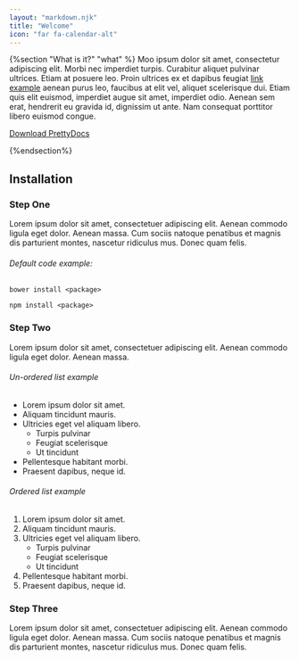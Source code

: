 ```yaml
---
layout: "markdown.njk"
title: "Welcome"
icon: "far fa-calendar-alt"
---
```

{%section "What is it?" "what" %}
Moo ipsum dolor sit amet, consectetur adipiscing elit. Morbi nec imperdiet turpis. Curabitur aliquet pulvinar ultrices. Etiam at posuere leo. Proin ultrices ex et dapibus feugiat <a href="#">link example</a> aenean purus leo, faucibus at elit vel, aliquet scelerisque dui. Etiam quis elit euismod, imperdiet augue sit amet, imperdiet odio. Aenean sem erat, hendrerit  eu gravida id, dignissim ut ante. Nam consequat porttitor libero euismod congue.   

<a href="https://themes.3rdwavemedia.com/bootstrap-templates/startup/prettydocs-free-bootstrap-theme-for-developers-and-startups/" class="btn btn-green" target="_blank"><i class="fas fa-download"></i> Download PrettyDocs</a>

{%endsection%}
<section id="installation-section" class="doc-section">
    <h2 class="section-title">Installation</h2>
    <div id="step1"  class="section-block">
        <h3 class="block-title">Step One</h3>
        <p>Lorem ipsum dolor sit amet, consectetuer adipiscing elit. Aenean commodo ligula eget dolor. Aenean massa. Cum sociis natoque penatibus et magnis dis parturient montes, nascetur ridiculus mus. Donec quam felis.
        </p>
        <div class="code-block">
            <h6>Default code example:</h6>
            <p><code>bower install &lt;package&gt;</code></p>
            <p><code>npm install &lt;package&gt;</code></p>
        </div><!--//code-block-->
    </div><!--//section-block-->
    <div id="step2"  class="section-block">
        <h3 class="block-title">Step Two</h3>
        <p>Lorem ipsum dolor sit amet, consectetuer adipiscing elit. Aenean commodo ligula eget dolor. Aenean massa.
        </p>
        <div class="row">
            <div class="col-md-6 col-12">
                <h6>Un-ordered list example</h6>
                <ul class="list">
                    <li>Lorem ipsum dolor sit amet.</li>
                    <li>Aliquam tincidunt mauris.</li>
                    <li>Ultricies eget vel aliquam libero.
                        <ul>
                            <li>Turpis pulvinar</li>
                            <li>Feugiat scelerisque</li>
                            <li>Ut tincidunt</li>
                        </ul>
                    </li>
                    <li>Pellentesque habitant morbi.</li>
                    <li>Praesent dapibus, neque id.</li>
                </ul>
            </div>
            <div class="col-md-6 col-12">
                <h6>Ordered list example</h6>
                <ol class="list">
                    <li>Lorem ipsum dolor sit amet.</li>
                    <li>Aliquam tincidunt mauris.</li>
                    <li>Ultricies eget vel aliquam libero.
                        <ul>
                            <li>Turpis pulvinar</li>
                            <li>Feugiat scelerisque</li>
                            <li>Ut tincidunt</li>
                        </ul>
                    </li>
                    <li>Pellentesque habitant morbi.</li>
                    <li>Praesent dapibus, neque id.</li>
                </ol>
            </div>
        </div><!--//row-->
    </div><!--//section-block-->
    <div id="step3"  class="section-block">
        <h3 class="block-title">Step Three</h3>
        <p>Lorem ipsum dolor sit amet, consectetuer adipiscing elit. Aenean commodo ligula eget dolor. Aenean massa. Cum sociis natoque penatibus et magnis dis parturient montes, nascetur ridiculus mus. Donec quam felis.
        </p>
    </div><!--//section-block-->
</section><!--//doc-section-->


